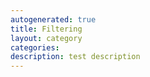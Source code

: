 ```yaml
---
autogenerated: true
title: Filtering
layout: category
categories: 
description: test description
---
```


